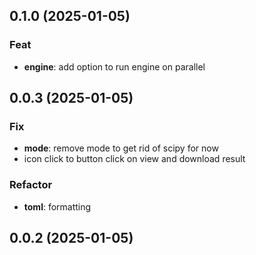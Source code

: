 ## 0.1.0 (2025-01-05)

### Feat

- **engine**: add option to run engine on parallel

## 0.0.3 (2025-01-05)

### Fix

- **mode**: remove mode to get rid of scipy for now
- icon click to button click on view and download result

### Refactor

- **toml**: formatting

## 0.0.2 (2025-01-05)
